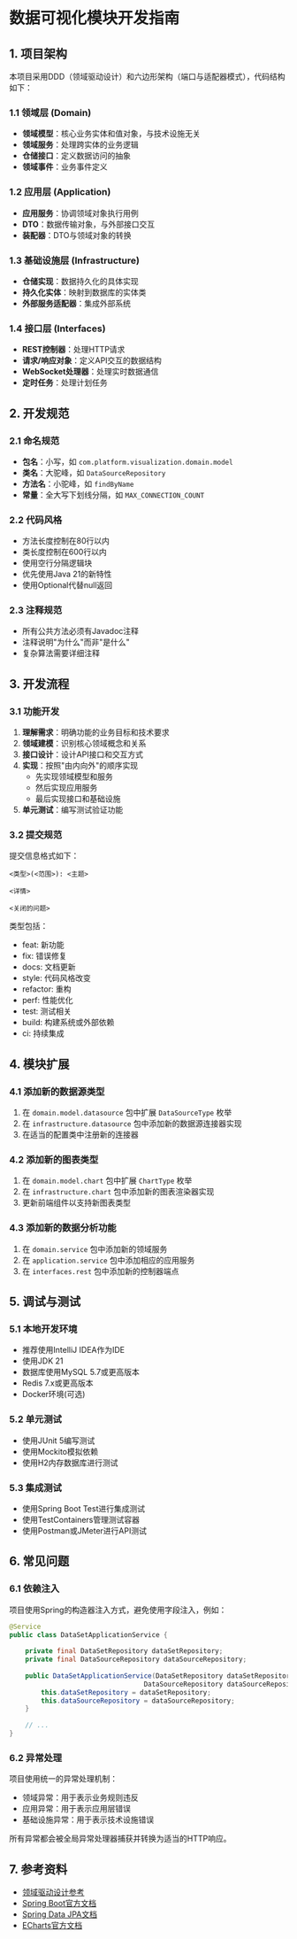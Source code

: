 # 数据可视化模块开发指南

## 1. 项目架构

本项目采用DDD（领域驱动设计）和六边形架构（端口与适配器模式），代码结构如下：

### 1.1 领域层 (Domain)

- **领域模型**：核心业务实体和值对象，与技术设施无关
- **领域服务**：处理跨实体的业务逻辑
- **仓储接口**：定义数据访问的抽象
- **领域事件**：业务事件定义

### 1.2 应用层 (Application)

- **应用服务**：协调领域对象执行用例
- **DTO**：数据传输对象，与外部接口交互
- **装配器**：DTO与领域对象的转换

### 1.3 基础设施层 (Infrastructure)

- **仓储实现**：数据持久化的具体实现
- **持久化实体**：映射到数据库的实体类
- **外部服务适配器**：集成外部系统

### 1.4 接口层 (Interfaces)

- **REST控制器**：处理HTTP请求
- **请求/响应对象**：定义API交互的数据结构
- **WebSocket处理器**：处理实时数据通信
- **定时任务**：处理计划任务

## 2. 开发规范

### 2.1 命名规范

- **包名**：小写，如 `com.platform.visualization.domain.model`
- **类名**：大驼峰，如 `DataSourceRepository`
- **方法名**：小驼峰，如 `findByName`
- **常量**：全大写下划线分隔，如 `MAX_CONNECTION_COUNT`

### 2.2 代码风格

- 方法长度控制在80行以内
- 类长度控制在600行以内
- 使用空行分隔逻辑块
- 优先使用Java 21的新特性
- 使用Optional代替null返回

### 2.3 注释规范

- 所有公共方法必须有Javadoc注释
- 注释说明"为什么"而非"是什么"
- 复杂算法需要详细注释

## 3. 开发流程

### 3.1 功能开发

1. **理解需求**：明确功能的业务目标和技术要求
2. **领域建模**：识别核心领域概念和关系
3. **接口设计**：设计API接口和交互方式
4. **实现**：按照"由内向外"的顺序实现
   - 先实现领域模型和服务
   - 然后实现应用服务
   - 最后实现接口和基础设施
5. **单元测试**：编写测试验证功能

### 3.2 提交规范

提交信息格式如下：

```
<类型>(<范围>): <主题>

<详情>

<关闭的问题>
```

类型包括：
- feat: 新功能
- fix: 错误修复
- docs: 文档更新
- style: 代码风格改变
- refactor: 重构
- perf: 性能优化
- test: 测试相关
- build: 构建系统或外部依赖
- ci: 持续集成

## 4. 模块扩展

### 4.1 添加新的数据源类型

1. 在 `domain.model.datasource` 包中扩展 `DataSourceType` 枚举
2. 在 `infrastructure.datasource` 包中添加新的数据源连接器实现
3. 在适当的配置类中注册新的连接器

### 4.2 添加新的图表类型

1. 在 `domain.model.chart` 包中扩展 `ChartType` 枚举
2. 在 `infrastructure.chart` 包中添加新的图表渲染器实现
3. 更新前端组件以支持新图表类型

### 4.3 添加新的数据分析功能

1. 在 `domain.service` 包中添加新的领域服务
2. 在 `application.service` 包中添加相应的应用服务
3. 在 `interfaces.rest` 包中添加新的控制器端点

## 5. 调试与测试

### 5.1 本地开发环境

- 推荐使用IntelliJ IDEA作为IDE
- 使用JDK 21
- 数据库使用MySQL 5.7或更高版本
- Redis 7.x或更高版本
- Docker环境(可选)

### 5.2 单元测试

- 使用JUnit 5编写测试
- 使用Mockito模拟依赖
- 使用H2内存数据库进行测试

### 5.3 集成测试

- 使用Spring Boot Test进行集成测试
- 使用TestContainers管理测试容器
- 使用Postman或JMeter进行API测试

## 6. 常见问题

### 6.1 依赖注入

项目使用Spring的构造器注入方式，避免使用字段注入，例如：

```java
@Service
public class DataSetApplicationService {
    
    private final DataSetRepository dataSetRepository;
    private final DataSourceRepository dataSourceRepository;
    
    public DataSetApplicationService(DataSetRepository dataSetRepository,
                                  DataSourceRepository dataSourceRepository) {
        this.dataSetRepository = dataSetRepository;
        this.dataSourceRepository = dataSourceRepository;
    }
    
    // ...
}
```

### 6.2 异常处理

项目使用统一的异常处理机制：

- 领域异常：用于表示业务规则违反
- 应用异常：用于表示应用层错误
- 基础设施异常：用于表示技术设施错误

所有异常都会被全局异常处理器捕获并转换为适当的HTTP响应。

## 7. 参考资料

- [领域驱动设计参考](https://www.domainlanguage.com/ddd/)
- [Spring Boot官方文档](https://spring.io/projects/spring-boot)
- [Spring Data JPA文档](https://spring.io/projects/spring-data-jpa)
- [ECharts官方文档](https://echarts.apache.org/zh/index.html)
